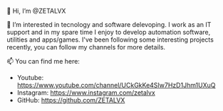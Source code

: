 👋 Hi, I’m @ZETALVX

👀 I’m interested in tecnology and software delevoping.
I work as an IT support and in my spare time I enjoy to develop automation software, utilities and apps/games.
I've been following some interesting projects recently, you can follow my channels for more details.
 
📫 You can find me here:
- Youtube: https://www.youtube.com/channel/UCkGkKe4SIw7HzD1Jhm1UXuQ
- Instagram: https://www.instagram.com/zetalvx
- GitHub: https://github.com/ZETALVX
